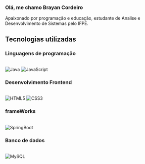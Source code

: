 ### Olá, me chamo Brayan Cordeiro

Apaixonado por programação e educação, estudante de Analise e Desenvolvimento de Sistemas pelo IFPE.

## Tecnologias utilizadas

### Linguagens de programação
<div style="display: inline_block"><br/>
<img align="center "alt="Java" src="https://img.shields.io/badge/Java-ED8B00?style=for-the-badge&logo=openjdk&logoColor=white"/>
<img align="center "alt="JavaScript" src="https://img.shields.io/badge/JavaScript-323330?style=for-the-badge&logo=javascript&logoColor=F7DF1E"/>
</div>

### Desenvolvimento Frontend
<div style="display: inline_block"><br/>
<img align="center "alt="HTML5" src="https://img.shields.io/badge/HTML5-E34F26?style=for-the-badge&logo=html5&logoColor=white"/>
<img align="center "alt="CSS3" src="https://img.shields.io/badge/CSS3-1572B6?style=for-the-badge&logo=css3&logoColor=white"/>
</div>

### frameWorks
<div style="display: inline_block"><br/>
<img align="center "alt="SpringBoot" src="https://img.shields.io/badge/Spring-6DB33F?style=for-the-badge&logo=spring&logoColor=white"/>
</div>

### Banco de dados
<div style="display: inline_block"><br/>
<img align="center "alt="MySQL" src="https://img.shields.io/badge/MySQL-00000F?style=for-the-badge&logo=mysql&logoColor=white"/>
</div>

